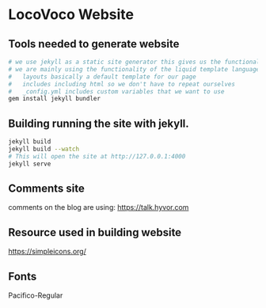 # LocoVoco Website

## Tools needed to generate website

```bash
# we use jekyll as a static site generator this gives us the functionality of using templates in our code.
# we are mainly using the functionality of the liquid template language https://shopify.github.io/liquid/
#   layouts basically a default template for our page
#   includes including html so we don't have to repeat ourselves
#   _config.yml includes custom variables that we want to use
gem install jekyll bundler
```

## Building running the site with jekyll.

```bash
jekyll build
jekyll build --watch
# This will open the site at http://127.0.0.1:4000
jekyll serve    
```

## Comments site

comments on the blog are using: https://talk.hyvor.com

## Resource used in building website

https://simpleicons.org/

## Fonts

Pacifico-Regular

